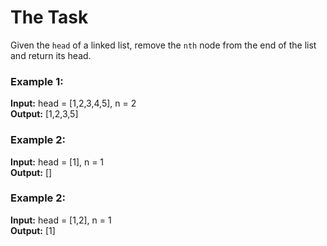 # The Task

Given the `head` of a linked list, remove the `nth` node from the end of the list and return its head.

### Example 1:

**Input:** head = [1,2,3,4,5], n = 2  
**Output:** [1,2,3,5]

### Example 2:

**Input:** head = [1], n = 1  
**Output:** []

### Example 2:

**Input:** head = [1,2], n = 1  
**Output:** [1]
